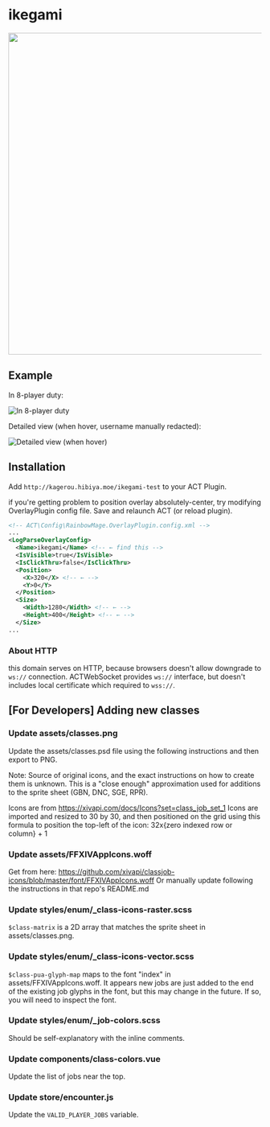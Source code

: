 
# ikegami

<img src="_readme/title.png?raw=true" width="640" __ />

## Example

 In 8-player duty:

![In 8-player duty](_readme/example-1.png)

 Detailed view (when hover, username manually redacted):

![Detailed view (when hover)](_readme/example-2.png)

## Installation

 Add `http://kagerou.hibiya.moe/ikegami-test` to your ACT Plugin.

 if you're getting problem to position overlay absolutely-center, try
modifying OverlayPlugin config file. Save and relaunch ACT (or reload plugin).

```xml
<!-- ACT\Config\RainbowMage.OverlayPlugin.config.xml -->
...
<LogParseOverlayConfig>
  <Name>ikegami</Name> <!-- ← find this -->
  <IsVisible>true</IsVisible>
  <IsClickThru>false</IsClickThru>
  <Position>
    <X>320</X> <!-- ← -->
    <Y>0</Y>
  </Position>
  <Size>
    <Width>1280</Width> <!-- ← -->
    <Height>400</Height> <!-- ← -->
  </Size>
...
```

### About HTTP
 this domain serves on HTTP, because browsers doesn't allow downgrade to
`ws://` connection. ACTWebSocket provides `ws://` interface, but doesn't
includes local certificate which required to `wss://`.


## [For Developers] Adding new classes
### Update assets/classes.png
Update the assets/classes.psd file using the following instructions and then export to PNG.

Note: Source of original icons, and the exact instructions on how to create them is unknown. This is a "close enough" approximation used for additions to the sprite sheet (GBN, DNC, SGE, RPR).

Icons are from https://xivapi.com/docs/Icons?set=class_job_set_1
Icons are imported and resized to 30 by 30, and then positioned on the grid using this formula to position the top-left of the icon: 32x{zero indexed row or column} + 1

### Update assets/FFXIVAppIcons.woff
Get from here: https://github.com/xivapi/classjob-icons/blob/master/font/FFXIVAppIcons.woff
Or manually update following the instructions in that repo's README.md

### Update styles/enum/_class-icons-raster.scss
`$class-matrix` is a 2D array that matches the sprite sheet in assets/classes.png.

### Update styles/enum/_class-icons-vector.scss
`$class-pua-glyph-map` maps to the font "index" in assets/FFXIVAppIcons.woff. It appears new jobs are just added to the end of the existing job glyphs in the font, but this may change in the future. If so, you will need to inspect the font.

### Update styles/enum/_job-colors.scss
Should be self-explanatory with the inline comments.

### Update components/class-colors.vue
Update the list of jobs near the top.

### Update store/encounter.js
Update the `VALID_PLAYER_JOBS` variable.